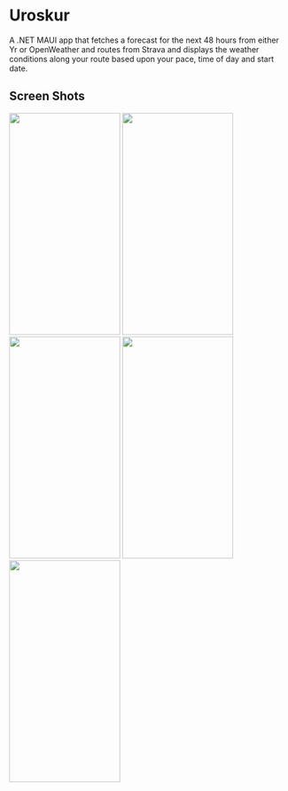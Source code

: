 # Uroskur
A .NET MAUI app that fetches a forecast for the next 48 hours from either Yr or OpenWeather and routes from Strava and displays the weather conditions along your route based upon your pace, time of day and start date.

## Screen Shots
<img src="https://i.ibb.co/HB6y0vN/Routes.jpg" width="200" height="400" />
<img src="https://i.ibb.co/h1bYqJJ/Route.jpg" width="200" height="400" />
<img src="https://i.ibb.co/6XcSX9d/forecast.jpg" width="200" height="400" />
<img src="https://i.ibb.co/nsYfgSh/Settings2.png" width="200" height="400" />
<img src="https://i.ibb.co/BjwSKmc/About.png" width="200" height="400" />
